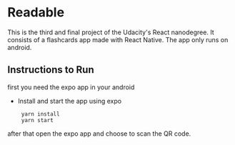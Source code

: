 # Readable

This is the third and final project of the Udacity's React nanodegree. It consists of a flashcards app made with React Native. The app only runs on android.

## Instructions to Run

first you need the expo app in your android

- Install and start the app using expo

  ```
   yarn install
   yarn start
  ```

after that open the expo app and choose to scan the QR code.

